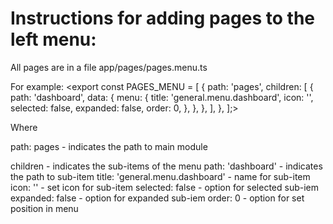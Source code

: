# Instructions for adding pages to the left menu:

All pages are in a file app/pages/pages.menu.ts

For example:
<export const PAGES_MENU = [
   {
     path: 'pages',
     children: [
       {
         path: 'dashboard',
         data: {
           menu: {
             title: 'general.menu.dashboard',
             icon: '',
             selected: false,
             expanded: false,
             order: 0,
           },
         },
       },
     ],
   },
 ];>

Where

path: pages - indicates the path to main module

children - indicates the sub-items of the menu
  path: 'dashboard' - indicates the path to sub-item
    title: 'general.menu.dashboard' - name for sub-item
    icon: '' - set icon for sub-item
    selected: false - option for selected sub-iem
    expanded: false - option for expanded sub-iem
    order: 0 - option for set position in menu

